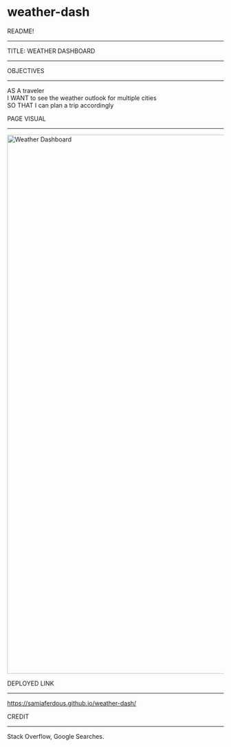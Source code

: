 # weather-dash

README!
______________________________________________________

TITLE: WEATHER DASHBOARD
______________________________________________________


OBJECTIVES
______________________________________________________
AS A traveler <br>
I WANT to see the weather outlook for multiple cities <br>
SO THAT I can plan a trip accordingly <br>


PAGE VISUAL
______________________________________________________
<img width="1250" alt="Weather Dashboard" src="https://user-images.githubusercontent.com/77371739/113531256-39114c00-9596-11eb-90b8-db37023bed9d.png">

DEPLOYED LINK
______________________________________________________
https://samiaferdous.github.io/weather-dash/
<br>

CREDIT
______________________________________________________
Stack Overflow, Google Searches.